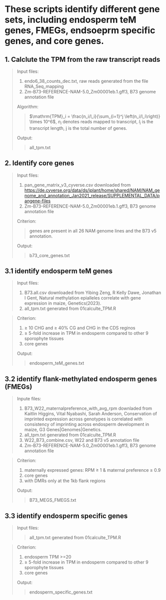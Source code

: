 # These scripts identify different gene sets, including endosperm teM genes, FMEGs, endsoeprm specific genes, and core genes.

## 1. Calclute the TPM from the raw transcript reads  
>Input files:
>1. endo6_38_counts_dec.txt, raw reads generated from the file RNA_Seq_mapping
>2. Zm-B73-REFERENCE-NAM-5.0_Zm00001eb.1.gff3, B73 genome annotation file
>   
>Algorithm:
>
>>$`\mathrm{TPM}_i = \frac{n_i/l_i}{\sum_{i=1}^j \left(n_i/l_i\right)} \times 10^6`$, $`n_i`$ denotes reads mapped to transcript, $`l_i`$ is the transcript length, j is the total number of genes.  
>>
>Output:
>>all_tpm.txt

## 2. Identify core genes
>Input files:
>
>1. pan_gene_matrix_v3_cyverse.csv downloaded from https://de.cyverse.org/data/ds/iplant/home/shared/NAM/NAM_genome_and_annotation_Jan2021_release/SUPPLEMENTAL_DATA/pangene-files
>2. Zm-B73-REFERENCE-NAM-5.0_Zm00001eb.1.gff3, B73 genome annotation file
>   
>Criterion:
>>genes are present in all 26 NAM genome lines and the B73 v5 annotation.
>>
>Output:
>>b73_core_genes.txt

## 3.1 identify endosperm teM genes
>Input files:
>1. B73.all.csv downloaded from Yibing Zeng, R Kelly Dawe, Jonathan I Gent, Natural methylation epialleles correlate with gene expression in maize, Genetics(2023).
>2. all_tpm.txt generated from 01calculte_TPM.R

>Criterion:
>1. ≥ 10 CHG and ≥ 40% CG and CHG in the CDS reginos
>2. ≥ 5-fold increase in TPM in endosperm compared to other 9 sporophyte tissues
>3. core genes
>
>Output:
>>endosperm_teM_genes.txt

## 3.2 identify flank-methylated endosperm genes (FMEGs)
>Inpute files:
>1. B73_W22_maternalpreference_with_avg_rpm downladed from Kaitlin Higgins, Vital Nyabashi, Sarah Anderson, Conservation of                                imprinted expression across genotypes is correlated with consistency of imprinting across endosperm development in maize, G3                           Genes|Genomes|Genetics.
 >2. all_tpm.txt generated from 01calculte_TPM.R
 >3. W22_B73_combine.csv, W22 and B73 v5 annotation file 
 >4. Zm-B73-REFERENCE-NAM-5.0_Zm00001eb.1.gff3, B73 genome annotation file
                    
 >Criterion:
 >1. maternally expressed genes: RPM ≥ 1 & maternal preference ≥ 0.9 
 >2. core genes 
 >3. with DMRs only at the 1kb flank regions
>
>Output:
>>B73_MEGS_FMEGS.txt

## 3.3 identify endosperm specific genes
>Input files:
>>all_tpm.txt generated from 01calculte_TPM.R

>Criterion:
>1. endosperm TPM >=20
>2. ≥ 5-fold increase in TPM in endosperm compared to other 9 sporophyte tissues
>3. core genes
>
>Output:
>>endosperm_specific_genes.txt
                 


     
           
  
